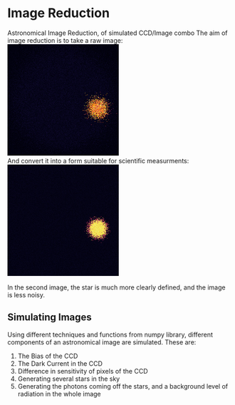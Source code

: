 # Image Reduction
Astronomical Image Reduction, of simulated CCD/Image combo
The aim of image reduction is to take a raw image:
![raw image](./images/raw_image.png)  
And convert it into a form suitable for scientific measurments:
![reduced image](./images/reduced_image.png)

In the second image, the star is much more clearly defined, and the image is less noisy. 

## Simulating Images
Using different techniques and functions from numpy library, different components of an astronomical image are simulated. These are:
1. The Bias of the CCD
2. The Dark Current in the CCD
3. Difference in sensitivity of pixels of the CCD
4. Generating several stars in the sky
5. Generating the photons coming off the stars, and a background level of radiation in the whole image
